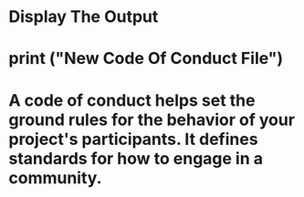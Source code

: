 # Display The Output
# print ("New Code Of Conduct File")
# A code of conduct helps set the ground rules for the behavior of your project's participants. It defines standards for how to engage in a community.
